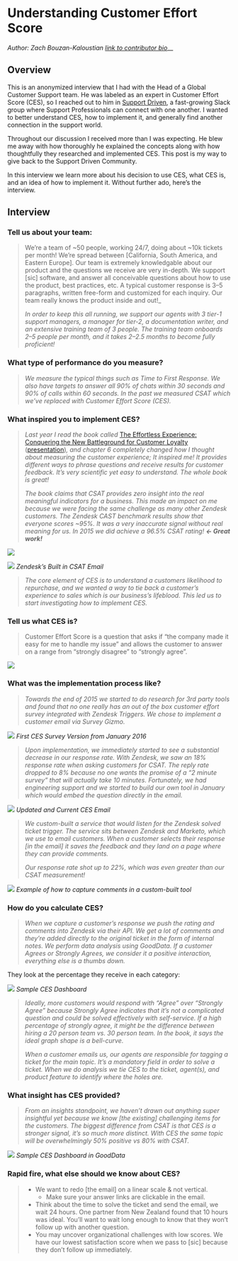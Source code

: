 # Understanding Customer Effort Score

_Author: Zach Bouzan-Kaloustian_ [_link to contributor bio_](https://www.linkedin.com/in/zacharybk)\_\_

## **Overview**

This is an anonymized interview that I had with the Head of a Global Customer Support team. He was labeled as an expert in Customer Effort Score \(CES\), so I reached out to him in [Support Driven](https://supportdriven.com/), a fast-growing Slack group where Support Professionals can connect with one another. I wanted to better understand CES, how to implement it, and generally find another connection in the support world.

Throughout our discussion I received more than I was expecting. He blew me away with how thoroughly he explained the concepts along with how thoughtfully they researched and implemented CES. This post is my way to give back to the Support Driven Community.

In this interview we learn more about his decision to use CES, what CES is, and an idea of how to implement it. Without further ado, here’s the interview.

## Interview

### **Tell us about your team:**

> We’re a team of ~50 people, working 24/7, doing about ~10k tickets per month! We’re spread between \[California, South America, and Eastern Europe\]. Our team is extremely knowledgable about our product and the questions we receive are very in-depth. We support \[sic\] software, and answer all conceivable questions about how to use the product, best practices, etc. A typical customer response is 3–5 paragraphs, written free-form and customized for each inquiry. Our team really knows the product inside and out!\_
>
> _In order to keep this all running, we support our agents with 3 tier-1 support managers, a manager for tier-2, a documentation writer, and an extensive training team of 3 people. The training team onboards 2–5 people per month, and it takes 2–2.5 months to become fully proficient!_

### **What type of performance do you measure?**

> _We measure the typical things such as Time to First Response. We also have targets to answer all 90% of chats within 30 seconds and 90% of calls within 60 seconds. In the past we measured CSAT which we’ve replaced with Customer Effort Score \(CES\)._

### **What inspired you to implement CES?**

> _Last year I read the book called_ [The Effortless Experience: Conquering the New Battleground for Customer Loyalty](https://www.amazon.com/Effortless-Experience-Conquering-Battleground-Customer-ebook/dp/B00C5R73I8/ref=tmm_kin_swatch_0?_encoding=UTF8&qid=1466720895&sr=1-1) \([presentation](http://www.icmi.com/~/media/Files/Events/Course-Resources/EXPO2014/Matt%20Dixon-2014-ICMI-Keynote-rev.ashx)\)_, and chapter 6 completely changed how I thought about measuring the customer experience; It inspired me! It provides different ways to phrase questions and receive results for customer feedback. It’s very scientific yet easy to understand. The whole book is great!_
>
> _The book claims that CSAT provides zero insight into the real meaningful indicators for a business. This made an impact on me because we were facing the same challenge as many other Zendesk customers. The Zendesk CAST benchmark results show that everyone scores ~95%. It was a very inaccurate signal without real meaning for us. In 2015 we did achieve a 96.5% CSAT rating!_ _**← Great work!**_

![](https://support.zendesk.com/hc/en-us/articles/203662256-Using-customer-satisfaction-ratings-Professional-and-Enterprise)

![](https://miro.medium.com/max/700/1*iDg7gir0ypVF-v-kltfqEQ.png) _Zendesk’s Built in CSAT Email_

> _The core element of CES is to understand a customers likelihood to repurchase, and we wanted a way to tie back a customer’s experience to sales which is our business’s lifeblood. This led us to start investigating how to implement CES._

### **Tell us what CES is?**

> Customer Effort Score is a question that asks if “the company made it easy for me to handle my issue” and allows the customer to answer on a range from “strongly disagree” to “strongly agree”.

![](https://miro.medium.com/max/3388/1*koZ0vEUOyO5rPC46vqok6w.png)

### **What was the implementation process like?**

> _Towards the end of 2015 we started to do research for 3rd party tools and found that no one really has an out of the box customer effort survey integrated with Zendesk Triggers. We chose to implement a customer email via Survey Gizmo._

![](https://miro.medium.com/max/2584/1*gGKDu-8YlSesNv5Ui4GIZw.png) _First CES Survey Version from January 2016_

> _Upon implementation, we immediately started to see a substantial decrease in our response rate. With Zendesk, we saw an 18% response rate when asking customers for CSAT. The reply rate dropped to 8% because no one wants the promise of a “2 minute survey” that will actually take 10 minutes. Fortunately, we had engineering support and we started to build our own tool in January which would embed the question directly in the email._

![](https://miro.medium.com/max/772/1*8-cRnJieSsV27j293gH3rQ.png) _Updated and Current CES Email_

> _We custom-built a service that would listen for the Zendesk solved ticket trigger. The service sits between Zendesk and Marketo, which we use to email customers. When a customer selects their response \[in the email\] it saves the feedback and they land on a page where they can provide comments._
>
> _Our response rate shot up to 22%, which was even greater than our CSAT measurement!_

![](https://miro.medium.com/max/2392/1*bkcxkSFXq_z1l5RHCHkrEQ.png) _Example of how to capture comments in a custom-built tool_

### **How do you calculate CES?**

> _When we capture a customer’s response we push the rating and comments into Zendesk via their API. We get a lot of comments and they’re added directly to the original ticket in the form of internal notes. We perform data analysis using GoodData. If a customer Agrees or Strongly Agrees, we consider it a positive interaction, everything else is a thumbs down._

They look at the percentage they receive in each category:

![](https://miro.medium.com/max/2308/1*jd7fMx_weO8-w92B1HnhnQ.png) _Sample CES Dashboard_

> _Ideally, more customers would respond with “Agree” over “Strongly Agree” because Strongly Agree indicates that it’s not a complicated question and could be solved effectively with self-service. If a high percentage of strongly agree, it might be the difference between hiring a 20 person team vs. 30 person team. In the book, it says the ideal graph shape is a bell-curve._
>
> _When a customer emails us, our agents are responsible for tagging a ticket for the main topic. It’s a mandatory field in order to solve a ticket. When we do analysis we tie CES to the ticket, agent\(s\), and product feature to identify where the holes are._

### **What insight has CES provided?**

> _From an insights standpoint, we haven’t drawn out anything super insightful yet because we know \[the existing\] challenging items for the customers. The biggest difference from CSAT is that CES is a stronger signal, it’s so much more distinct. With CES the same topic will be overwhelmingly 50% positive vs 80% with CSAT._

![](https://miro.medium.com/max/2752/1*1Gh5vLdLRvbvLDPj33Zzug.png) _Sample CES Dashboard in GoodData_

### **Rapid fire, what else should we know about CES?**

> * We want to redo \[the email\] on a linear scale & not vertical.
>   * Make sure your answer links are clickable in the email.
> * Think about the time to solve the ticket and send the email, we wait 24 hours. One partner from New Zealand found that 10 hours was ideal. You’ll want to wait long enough to know that they won’t follow up with another question.
> * You may uncover organizational challenges with low scores. We have our lowest satisfaction score when we pass to \[sic\] because they don’t follow up immediately.

